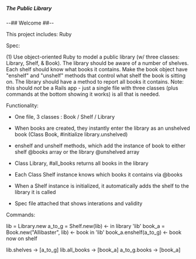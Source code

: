 ##### The Public Library #####

--## Welcome ##--

This project includes: Ruby

Spec:

   (1) Use object-oriented Ruby to model a public library (w/ three classes: Library, Shelf, & Book). 
   The library should be aware of a number of shelves. Each shelf should know what books it contains. 
   Make the book object have "enshelf" and "unshelf" methods that control what shelf the book is sitting on. 
   The library should have a method to report all books it contains. 
   Note: this should *not* be a Rails app - just a single file with three classes 
   (plus commands at the bottom showing it works) is all that is needed. 

Functionality:

   + One file, 3 classes : Book / Shelf / Library
   
   + When books are created, they instantly enter the library as
     an unshelved book (Class Book, #initialize library.unshelved)
   
   + enshelf and unshelf methods, which add the instance of book to 
     either shelf @books array or the library @unshelved array
   
   + Class Library, #all_books returns all books in the library
   
   + Each Class Shelf instance knows which books it contains via
     @books
   
   + When a Shelf instance is initialized, it automatically adds the
     shelf to the library it is called

   + Spec file attached that shows interations and validity


Commands:

  lib = Library.new
  a_to_g = Shelf.new(lib)      <- in library 'lib'
  book_a = Book.new("Allibaster", lib)   <- book in 'lib' 
  book_a.enshelf(a_to_g)       <- book now on shelf

  lib.shelves -> [a_to_g]
  lib.all_books -> [book_a]
  a_to_g.books -> [book_a]

    